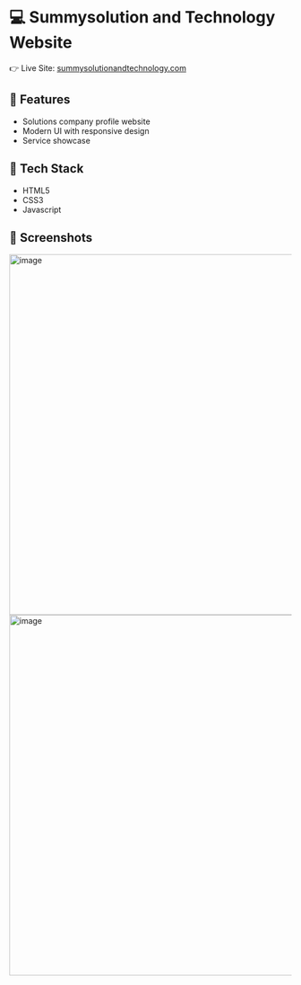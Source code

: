 # 💻 Summysolution and Technology Website  

👉 Live Site: [summysolutionandtechnology.com](http://summysolutionandtechnology.com)  

## 🔹 Features
- Solutions company profile website  
- Modern UI with responsive design  
- Service showcase
  
## 🔹 Tech Stack
- HTML5
- CSS3
- Javascript

## 🔹 Screenshots
<img width="1358" height="642" alt="image" src="https://github.com/user-attachments/assets/150c9662-7013-45c8-ada8-2bebef14144d" />
<img width="1358" height="642" alt="image" src="https://github.com/user-attachments/assets/14a4ebc0-020c-4c3d-b2bb-5847bfa8e0d8" />

